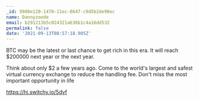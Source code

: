 ```yaml
---
_id: 9988e120-1470-11ec-8647-c9d5b2de98ec
name: Dannyzoode
email: b291213b5c024321a636b1c4a16dd532
permalink: false
date: '2021-09-13T08:57:18.905Z'
---
```

BTC may be the latest or last chance to get rich in this era. It will reach $200000 next year or the next year. 
 
Think about only $2 a few years ago. Come to the world's largest and safest virtual currency exchange to reduce the handling fee. Don't miss the most important opportunity in life 
 
https://hi.switchy.io/5dyf
